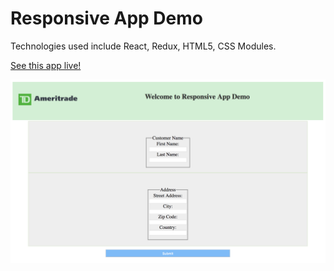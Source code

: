 # Responsive App Demo

Technologies used include React, Redux, HTML5, CSS Modules.

[See this app live!](https://lntellimed.github.io/responsive-demo/)

![alt text](screenshots/responsive-demo.png "Responsive App Demo")
